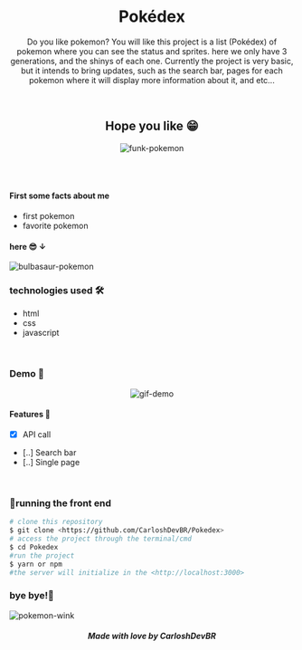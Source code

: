 <h1 align="center">Pokédex</h1>

<p align="center" >Do you like pokemon? You will like this project is a list (Pokédex) of pokemon where you can see the status and sprites.
here we only have 3 generations, and the shinys of each one. Currently the project is very basic, but it intends to bring updates, such as the search bar,
pages for each pokemon where it will display more information about it, and etc...</p>

<br>

<h2 align="center">Hope you like 😁</h2>
<p align="center">
  <img src="https://user-images.githubusercontent.com/92805039/159189776-932096e8-0e4f-4061-ae99-8d71867c5027.gif" alt="funk-pokemon" />
</p>

<br>
<br>

#### First some facts about me
- first pokemon
- favorite pokemon

#### here 😎 ↓
![bulbasaur-pokemon](https://user-images.githubusercontent.com/92805039/159189545-bf898254-8044-4d6e-af3b-ccdf62603d6d.gif)

### technologies used 🛠
- html
- css
- javascript

<br>

### Demo 👀
<p align="center">
  <img src="https://user-images.githubusercontent.com/92805039/159341188-ce2948da-b1d8-4aad-9fd0-ec7627da2c96.gif" alt="gif-demo" />
</p>

#### Features 🚀
- [x] API call
- [..] Search bar
- [..] Single page

<br>

### 🎲running the front end
```bash
# clone this repository
$ git clone <https://github.com/CarloshDevBR/Pokedex>
# access the project through the terminal/cmd
$ cd Pokedex
#run the project
$ yarn or npm
#the server will initialize in the <http://localhost:3000>
```

### bye bye!💜
![pokemon-wink](https://user-images.githubusercontent.com/92805039/159189215-aa68dcd0-564f-41ae-8cce-1f4568c6364b.gif)

<h5 align="center">Made with love by CarloshDevBR</h5>

